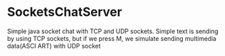 # SocketsChatServer
Simple java socket chat with TCP and UDP sockets. Simple text is sending by using TCP sockets, but if we press M, we simulate sending multimedia data(ASCI ART) with UDP socket
